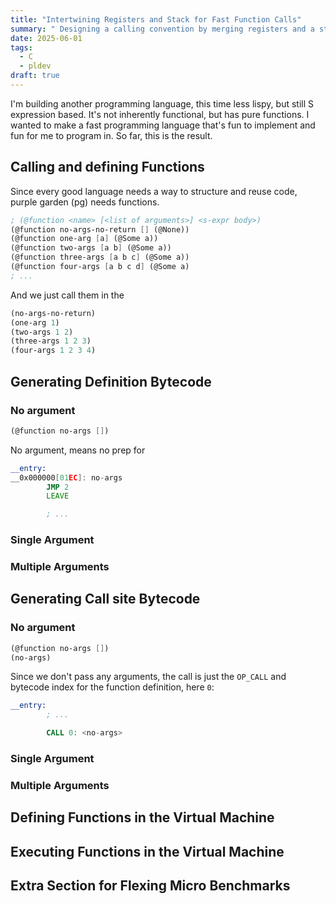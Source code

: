 ```yaml
---
title: "Intertwining Registers and Stack for Fast Function Calls"
summary: " Designing a calling convention by merging registers and a stack in my bytecode VM"
date: 2025-06-01
tags:
  - C
  - pldev
draft: true
---
```


I'm building another programming language, this time less lispy, but still
S expression based. It's not inherently functional, but has pure functions. I wanted
to make a fast programming language that's fun to implement and fun for me to
program in. So far, this is the result.

## Calling and defining Functions

Since every good language needs a way to structure and reuse code, purple
garden (pg) needs functions.

```scheme
; (@function <name> [<list of arguments>] <s-expr body>)
(@function no-args-no-return [] (@None))
(@function one-arg [a] (@Some a))
(@function two-args [a b] (@Some a))
(@function three-args [a b c] (@Some a))
(@function four-args [a b c d] (@Some a)
; ...
```

And we just call them in the 

```scheme
(no-args-no-return)
(one-arg 1)
(two-args 1 2)
(three-args 1 2 3)
(four-args 1 2 3 4)
```

## Generating Definition Bytecode

### No argument

```scheme
(@function no-args [])
```

No argument, means no prep for 

```asm
__entry:
__0x000000[01EC]: no-args
        JMP 2
        LEAVE

        ; ...
```

### Single Argument

### Multiple Arguments

## Generating Call site Bytecode

### No argument

```scheme
(@function no-args [])
(no-args)
```

Since we don't pass any arguments, the call is just the `OP_CALL` and bytecode
index for the function definition, here `0`:

```asm
__entry:
        ; ...

        CALL 0: <no-args>
```

### Single Argument

### Multiple Arguments


## Defining Functions in the Virtual Machine

## Executing Functions in the Virtual Machine

## Extra Section for Flexing Micro Benchmarks

